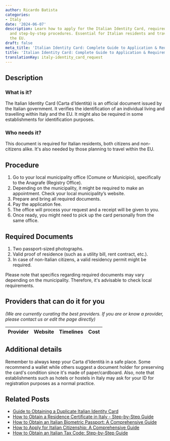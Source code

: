```yaml
---
author: Ricardo Batista
categories:
- Italy
date: '2024-06-07'
description: Learn how to apply for the Italian Identity Card, required documents,
  and step-by-step procedures. Essential for Italian residents and travelers within
  the EU.
draft: false
meta_title: 'Italian Identity Card: Complete Guide to Application & Requirements'
title: 'Italian Identity Card: Complete Guide to Application & Requirements'
translationKey: italy-identity_card_request
---
```


## Description
### What is it?
The Italian Identity Card (Carta d'Identità) is an official document issued by the Italian government. It verifies the identification of an individual living and travelling within Italy and the EU. It might also be required in some establishments for identification purposes.

### Who needs it?
This document is required for Italian residents, both citizens and non-citizens alike. It's also needed by those planning to travel within the EU.

## Procedure
1. Go to your local municipality office (Comune or Municipio), specifically to the Anagrafe (Registry Office).
2. Depending on the municipality, it might be required to make an appointment. Check your local municipality’s website.
3. Prepare and bring all required documents.
4. Pay the application fee. 
5. The office will process your request and a receipt will be given to you. 
6. Once ready, you might need to pick up the card personally from the same office.

## Required Documents
1. Two passport-sized photographs.
2. Valid proof of residence (such as a utility bill, rent contract, etc.).
3. In case of non-Italian citizens, a valid residency permit might be required.

Please note that specifics regarding required documents may vary depending on the municipality. Therefore, it's advisable to check local requirements.

## Providers that can do it for you

_(We are currently curating the best providers. If you are or know a provider, please contact us or edit the page directly)_

| Provider        |     Website     |     Timelines    |       Cost      |
| :-------------: | :-------------: |  :-------------: | :-------------: |

## Additional details
Remember to always keep your Carta d'Identità in a safe place. Some recommend a wallet while others suggest a document holder for preserving the card's condition since it's made of paper/cardboard. Also, note that establishments such as hotels or hostels in Italy may ask for your ID for registration purposes as a normal practice.
## Related Posts

- [Guide to Obtaining a Duplicate Italian Identity Card](https://tramitit.com/guides/italy/duplicate_identity_card_request/)
- [How to Obtain a Residence Certificate in Italy - Step-by-Step Guide](https://tramitit.com/guides/italy/residence_certificate_request/)
- [How to Obtain an Italian Biometric Passport: A Comprehensive Guide](https://tramitit.com/guides/italy/passport_issuance/)
- [How to Apply for Italian Citizenship: A Comprehensive Guide](https://tramitit.com/guides/italy/italian_citizenship_application/)
- [How to Obtain an Italian Tax Code: Step-by-Step Guide](https://tramitit.com/guides/italy/tax_code_request/)